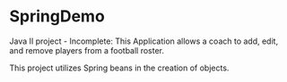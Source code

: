 # SpringDemo

Java II project - Incomplete: This Application allows a coach to add, edit, and remove players from a football roster.  

This project utilizes Spring beans in the creation of objects.  
